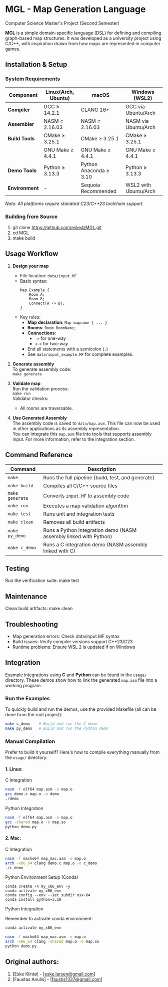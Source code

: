 # MGL - Map Generation Language

Computer Science Master's Project (Second Semester)

**MGL** is a simple domain-specific language (DSL) for defining and compiling graph-based map structures. It was developed as a university project using C/C++, with inspiration drawn from how maps are represented in computer games.

## Installation & Setup

### System Requirements

| Component       | Linux(Arch, Ubuntu) | macOS                  | Windows (WSL2)        |
| --------------- | ------------------- | ---------------------- | --------------------- |
| **Compiler**    | GCC ≥ 14.2.1        | CLANG 16+              | GCC via Ubuntu/Arch   |
| **Assembler**   | NASM ≥ 2.16.03      | NASM ≥ 2.16.03         | NASM via Ubuntu/Arch  |
| **Build Tools** | CMake ≥ 3.25.1      | CMake ≥ 3.25.1         | CMake ≥ 3.25.1        |
|                 | GNU Make ≥ 4.4.1    | GNU Make ≥ 4.4.1       | GNU Make ≥ 4.4.1      |
| **Demo Tools**  | Python ≥ 3.13.3     | Python Anaconda ≥ 3.10 | Python ≥ 3.13.3       |
| **Environment** | -                   | Sequoia Recommended    | WSL2 with Ubuntu/Arch |

_Note: All platforms require standard C23/C++23 toolchain support._

### Building from Source

1. git clone https://github.com/eske4/MGL.git
2. cd MGL
3. make build

## Usage Workflow

1. **Design your map**

   - File location: `data/input.MF`
   - Basic syntax:
     ```
     Map Example {
         Room A;
         Room B;
         Connect(A -> B);
     }
     ```
   - Key rules:
     - **Map declaration**: `Map mapname { ... }`
     - **Rooms**: `Room RoomName;`
     - **Connections**:
       - `->` for one-way
       - `<->` for two-way
     - End all statements with a semicolon (`;`)
     - See `data/input_example.MF` for complete examples.

2. **Generate assembly**  
   To generate assembly code:  
   `make generate`

3. **Validate map**  
   Run the validation process:  
   `make run`  
   Validator checks:

   - All rooms are traversable.

4. **Use Generated Assembly**  
   The assembly code is saved to `data/map.asm`. This file can now be used in other applications as its assembly representation.  
   You can integrate this `map.asm` file into tools that supports assembly input. For more information, refer to the integration section.

## Command Reference

| Command         | Description                                                       |
| --------------- | ----------------------------------------------------------------- |
| `make`          | Runs the full pipeline (build, test, and generate)                |
| `make build`    | Compiles all C/C++ source files                                   |
| `make generate` | Converts `input.MF` to assembly code                              |
| `make run`      | Executes a map validation algorithm                               |
| `make test`     | Runs unit and integration tests                                   |
| `make clean`    | Removes all build artifacts                                       |
| `make py_demo`  | Runs a Python integration demo (NASM assembly linked with Python) |
| `make c_demo`   | Runs a C integration demo (NASM assembly linked with C)           |

## Testing

Run the verification suite:
make test

## Maintenance

Clean build artifacts:
make clean

## Troubleshooting

- Map generation errors: Check data/input.MF syntax
- Build issues: Verify compiler versions support C++23/C23
- Runtime problems: Ensure WSL 2 is updated if on Windows

## Integration

Example integrations using **C** and **Python** can be found in the `usage/` directory. These demos show how to link the generated `map.asm` file into a working program.

### Run the Examples

To quickly build and run the demos, use the provided Makefile (all can be done from the root project):

```bash
make c_demo    # Build and run the C demo
make py_demo   # Build and run the Python demo
```

### Manual Compilation

Prefer to build it yourself? Here's how to compile everything manually from the `usage/` directory:

#### 1. Linux:

C Integration

```bash
nasm -f elf64 map.asm -o map.o
gcc demo.c map.o -o demo
./demo
```

Python Integration

```bash
nasm -f elf64 map.asm -o map.o
gcc -shared map.o -o map.so
python demo.py
```

#### 2. Mac:

C Integration

```bash
nasm -f macho64 map_mac.asm -o map.o
arch -x86_64 clang demo.c map.o -o c_demo
./c_demo
```

Python Environment Setup (Conda)

```
conda create -n my_x86_env -y
conda activate my_x86_env
conda config --env --set subdir osx-64
conda install python=3.10
```

Python Integration

Remember to activate conda environment:

```bash
conda activate my_x86_env
```

```bash
nasm -f macho64 map_mac.asm -o map.o
arch -x86_64 clang -shared map.o -o map.so
python demo.py
```

## Original authors:

1. [Eske Klintø] - [eske.larsen@gmail.com]
2. [Faustas Anulis] - [faustis1337@gmail.com]
